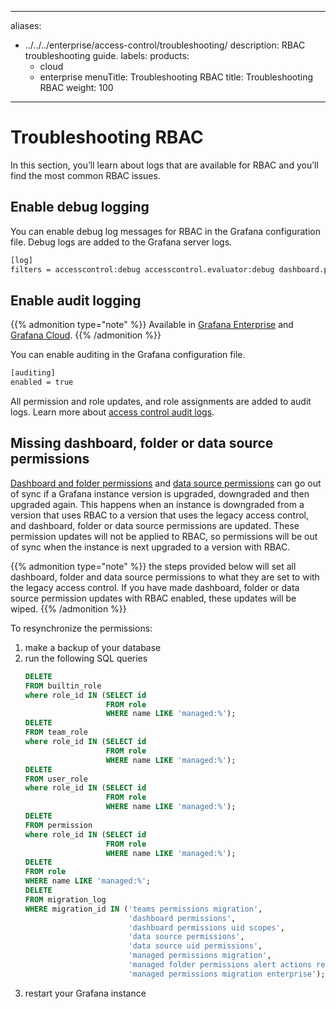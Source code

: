 -----

aliases:

- ../../../enterprise/access-control/troubleshooting/
  description: RBAC troubleshooting guide.
  labels:
  products:
  - cloud
  - enterprise
    menuTitle: Troubleshooting RBAC
    title: Troubleshooting RBAC
    weight: 100

-----

# Troubleshooting RBAC

In this section, you’ll learn about logs that are available for RBAC and you’ll find the most common RBAC issues.

## Enable debug logging

You can enable debug log messages for RBAC in the Grafana configuration file. Debug logs are added to the Grafana server logs.

``` bash
[log]
filters = accesscontrol:debug accesscontrol.evaluator:debug dashboard.permissions:debug
```

## Enable audit logging

{{% admonition type="note" %}}
Available in [Grafana Enterprise](/docs/grafana/\<GRAFANA_VERSION\>/introduction/grafana-enterprise/) and [Grafana Cloud](/docs/grafana-cloud).
{{% /admonition %}}

You can enable auditing in the Grafana configuration file.

``` bash
[auditing]
enabled = true
```

All permission and role updates, and role assignments are added to audit logs.
Learn more about [access control audit logs](/docs/grafana/\<GRAFANA_VERSION\>/setup-grafana/configure-security/audit-grafana/#access-control).

## Missing dashboard, folder or data source permissions

[Dashboard and folder permissions](/docs/grafana/\<GRAFANA_VERSION\>/administration/roles-and-permissions/#dashboard-permissions) and [data source permissions](/docs/grafana/\<GRAFANA_VERSION\>/administration/roles-and-permissions/#data-source-permissions) can go out of sync if a Grafana instance version is upgraded, downgraded and then upgraded again.
This happens when an instance is downgraded from a version that uses RBAC to a version that uses the legacy access control, and dashboard, folder or data source permissions are updated.
These permission updates will not be applied to RBAC, so permissions will be out of sync when the instance is next upgraded to a version with RBAC.

{{% admonition type="note" %}}
the steps provided below will set all dashboard, folder and data source permissions to what they are set to with the legacy access control.
If you have made dashboard, folder or data source permission updates with RBAC enabled, these updates will be wiped.
{{% /admonition %}}

To resynchronize the permissions:

1. make a backup of your database
2. run the following SQL queries
   ``` sql
   DELETE
   FROM builtin_role
   where role_id IN (SELECT id
                     FROM role
                     WHERE name LIKE 'managed:%');
   DELETE
   FROM team_role
   where role_id IN (SELECT id
                     FROM role
                     WHERE name LIKE 'managed:%');
   DELETE
   FROM user_role
   where role_id IN (SELECT id
                     FROM role
                     WHERE name LIKE 'managed:%');
   DELETE
   FROM permission
   where role_id IN (SELECT id
                     FROM role
                     WHERE name LIKE 'managed:%');
   DELETE
   FROM role
   WHERE name LIKE 'managed:%';
   DELETE
   FROM migration_log
   WHERE migration_id IN ('teams permissions migration',
                          'dashboard permissions',
                          'dashboard permissions uid scopes',
                          'data source permissions',
                          'data source uid permissions',
                          'managed permissions migration',
                          'managed folder permissions alert actions repeated migration',
                          'managed permissions migration enterprise');
   ```
3. restart your Grafana instance
